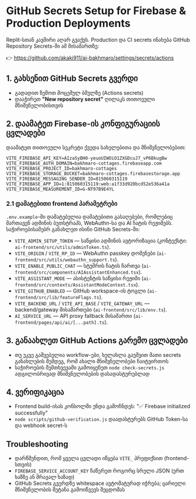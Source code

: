 
# GitHub Secrets Setup for Firebase & Production Deployments

Replit-სთან კავშირი აღარ გვაქვს. Production და CI secrets ინახება GitHub Repository Secrets-ში ამ მისამართზე:

👉 https://github.com/akaki911/ai-bakhmaro/settings/secrets/actions

## 1. გახსენით GitHub Secrets გვერდი
- გადადით ზემოთ მოცემულ ბმულზე (Actions secrets)
- დააჭირეთ **"New repository secret"** ღილაკს თითოეული მნიშვნელობისთვის

## 2. დაამატეთ Firebase-ის კონფიგურაციის ცვლადები
დაამატეთ თითოეული სეკრეტი ქვედა სახელებითა და მნიშვნელობებით:

```
VITE_FIREBASE_API_KEY=AIzaSyBH0-yeuoUIWOiO1ZXGDcuJ7_vP6BkugBw
VITE_FIREBASE_AUTH_DOMAIN=bakhmaro-cottages.firebaseapp.com
VITE_FIREBASE_PROJECT_ID=bakhmaro-cottages
VITE_FIREBASE_STORAGE_BUCKET=bakhmaro-cottages.firebasestorage.app
VITE_FIREBASE_MESSAGING_SENDER_ID=815060315119
VITE_FIREBASE_APP_ID=1:815060315119:web:a1f33d920bcd52e536a41a
VITE_FIREBASE_MEASUREMENT_ID=G-NT97B9E4YL
```

### 2.1 დამატებითი frontend პარამეტრები
`.env.example`-ში დამატებულია დამატებითი გასაღებები, რომლებიც მართავენ ადმინის ბუთსტრაპს, WebAuthn-სა და AI ჩატის რეჟიმებს. საჭიროებისამებრ განახლეთ ისინი GitHub Secrets-ში:

- `VITE_ADMIN_SETUP_TOKEN` — საწყისი ადმინის ავტორიზაცია (კონტექსტი: `ai-frontend/src/utils/adminToken.ts`).
- `VITE_ORIGIN` / `VITE_RP_ID` — WebAuthn passkey დომენები (`ai-frontend/src/utils/webauthn_support.ts`).
- `VITE_ENABLE_PUBLIC_CHAT` — სტუმრის ჩატის ჩართვა (`ai-frontend/src/components/AIAssistantEnhanced.tsx`).
- `VITE_ASSISTANT_MODE` — ასისტენტის საწყისი რეჟიმი (`ai-frontend/src/contexts/AssistantModeContext.tsx`).
- `VITE_GITHUB_ENABLED` — GitHub workspace-ის ტოგლი (`ai-frontend/src/lib/featureFlags.ts`).
- `VITE_BACKEND_URL` / `VITE_API_BASE` / `VITE_GATEWAY_URL` — backend/gateway მისამართები (`ai-frontend/src/lib/env.ts`).
- `AI_SERVICE_URL` — API proxy fallback მისამართი (`ai-frontend/pages/api/ai/[...path].ts`).

## 3. განაახლეთ GitHub Actions გარემო ცვლადები
- თუ უკვე გაშვებულია workflow-ები, ხელახლა გაუშვით მათი secrets განახლების შემდეგ, რომ ახალი მნიშვნელობები ჩაიტვირთოს
- საჭიროების შემთხვევაში გამოიყენეთ `node check-secrets.js` ადგილობრივად მნიშვნელობების დასადასტურებლად

## 4. ვერიფიკაცია
- Frontend build-ისას კონსოლში უნდა გამოჩნდეს: "✅ Firebase initialized successfully"
- `node scripts/github-verification.js` დაადასტურებს GitHub Token-სა და webhook secret-ს

## Troubleshooting
- დარწმუნდით, რომ ყველა ცვლადი იწყება `VITE_` პრეფიქსით (frontend-სთვის)
- `FIREBASE_SERVICE_ACCOUNT_KEY` ჩაწერეთ როგორც სრული JSON (ერთ ხაზზე ან მრავალ ხაზად)
- GitHub Secrets გვერდზე whitespace ავტომატურად იჭრება; ცარიელი მნიშვნელობის შეტანა გამოიწვევს შეცდომას

